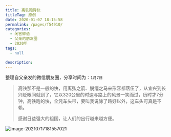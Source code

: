 ```yaml
---
title: 高铁跑得快
titleTag: 原创
date: 2020-01-07 18:15:58
permalink: /pages/f54910/
categories: 
  - 闲言碎语
  - 父亲的朋友圈
  - 2020年
tags: 
  - null

description: 
---
```

整理自父亲发的微信朋友圈，分享时间为：`1月7日`

> 高铁那不是一般的快，用离弦之箭、脱缰之马来形容都落伍了，从宜兴到长兴眨眼间就到了，它以320公里的时速与路上的风景一笑而过，历时才7分钟，高铁跑的快，全凭车头带，要叫我说除了路好以外，这车头可真是不赖。
>
> 感谢日益强大的祖国，让人们的出行越来越方便。

![image-20210717181557021](http://t.eryajf.net/imgs/2021/09/57af9e6fcb745f79.jpg)